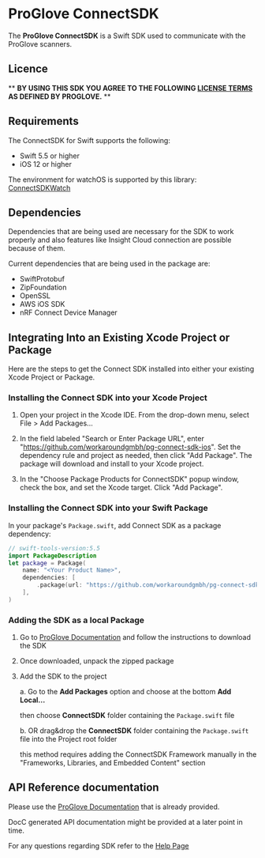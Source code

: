 # ProGlove ConnectSDK

The **ProGlove ConnectSDK** is a Swift SDK used to communicate with the ProGlove scanners.

## Licence

** **BY USING THIS SDK YOU AGREE TO THE FOLLOWING [LICENSE TERMS](/LICENSE) AS DEFINED BY PROGLOVE.** **

## Requirements

The ConnectSDK for Swift supports the following:
- Swift 5.5 or higher
- iOS 12 or higher

The environment for watchOS is supported by this library: [ConnectSDKWatch](https://github.com/workaroundgmbh/pg-connect-sdk-watchos)

## Dependencies

Dependencies that are being used are necessary for the SDK to work properly and also features like Insight Cloud connection are possible because of them.

Current dependencies that are being used in the package are:
- SwiftProtobuf
- ZipFoundation
- OpenSSL
- AWS iOS SDK
- nRF Connect Device Manager

## Integrating Into an Existing Xcode Project or Package

Here are the steps to get the Connect SDK installed into either your existing Xcode Project or Package.

### Installing the Connect SDK into your Xcode Project

1. Open your project in the Xcode IDE.  From the drop-down menu, select File > Add Packages...

2. In the field labeled "Search or Enter Package URL", enter "https://github.com/workaroundgmbh/pg-connect-sdk-ios".  Set the
dependency rule and project as needed, then click "Add Package". The package will download and install to your Xcode
project.

3. In the "Choose Package Products for ConnectSDK" popup window, check the box, and set the Xcode target.  Click "Add Package".

### Installing the Connect SDK into your Swift Package

In your package's `Package.swift`, add Connect SDK as a package dependency:
```swift
// swift-tools-version:5.5
import PackageDescription
let package = Package(
    name: "<Your Product Name>",
    dependencies: [
		.package(url: "https://github.com/workaroundgmbh/pg-connect-sdk-ios", .upToNextMajor(from: "1.8.0"))
    ],
)
```
### Adding the SDK as a local Package

1. Go to [ProGlove Documentation](https://docs.proglove.com/en/insight-mobile--ios-.html) and follow the instructions to download the SDK
   
2. Once downloaded, unpack the zipped package

3. Add the SDK to the project
   
   a. Go to the **Add Packages** option and choose at the bottom **Add Local...**

   then choose **ConnectSDK** folder containing the `Package.swift` file

   b. OR drag&drop the **ConnectSDK** folder containing the `Package.swift` file into the Project root folder

   this method requires adding the ConnectSDK Framework manually in the "Frameworks, Libraries, and Embedded Content" section

## API Reference documentation

Please use the [ProGlove Documentation](https://docs.proglove.com/en/insight-mobile--ios-.html) that is already provided.

DocC generated API documentation might be provided at a later point in time.

For any questions regarding SDK refer to the [Help Page](https://docs.proglove.com/en/faq-46207.html#need-more-help-)
